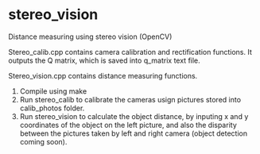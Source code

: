 # stereo_vision
Distance measuring using stereo vision (OpenCV)

Stereo_calib.cpp contains camera calibration and rectification functions. It outputs the Q matrix, which is saved into q_matrix text file.

Stereo_vision.cpp contains distance measuring functions.

1. Compile using make
2. Run stereo_calib to calibrate the cameras usign pictures stored into calib_photos folder.
3. Run stereo_vision to calculate the object distance, by inputing x and y coordinates of the object on the left picture, and also the disparity between the pictures taken by left and right camera (object detection coming soon).
